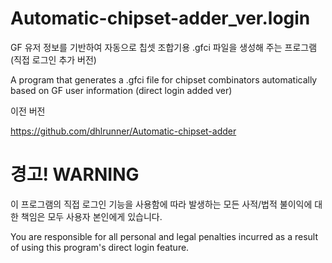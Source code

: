 # Automatic-chipset-adder_ver.login

GF 유저 정보를 기반하여 자동으로 칩셋 조합기용 .gfci 파일을 생성해 주는 프로그램
(직접 로그인 추가 버전)

A program that generates a .gfci file for chipset combinators automatically based on GF user information
(direct login added ver)

이전 버전

https://github.com/dhlrunner/Automatic-chipset-adder

# 경고! WARNING
이 프로그램의 직접 로그인 기능을 사용함에 따라 발생하는 모든 사적/법적 불이익에 대한 책임은 모두 사용자 본인에게 있습니다.

You are responsible for all personal and legal penalties incurred as a result of using this program's direct login feature.
